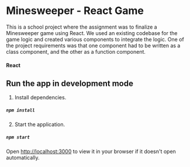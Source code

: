 # Minesweeper - React Game

This is a school project where the assignment was to finalize a Minesweeper game using React. We used an existing codebase for the game logic and created various components to integrate the logic. One of the project requirements was that one component had to be written as a class component, and the other as a function component.

#### React

## Run the app in development mode

1. Install dependencies.

##### `npm install`

2. Start the application.

##### `npm start`

Open [http://localhost:3000](http://localhost:3000) to view it in your browser if it doesn't open automatically.